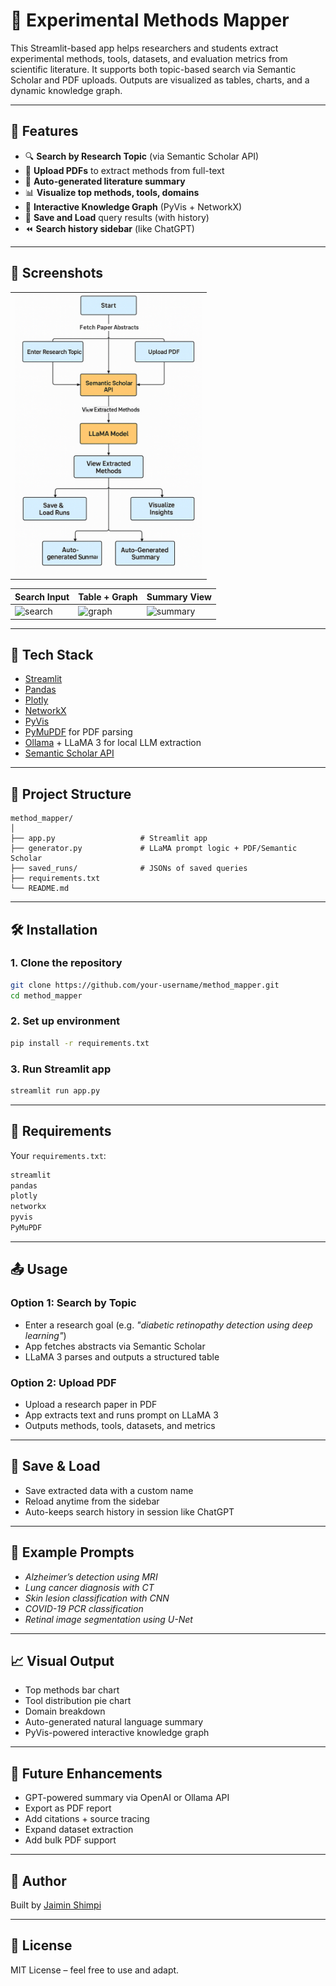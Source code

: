 # 🧬 Experimental Methods Mapper

This Streamlit-based app helps researchers and students extract experimental methods, tools, datasets, and evaluation metrics from scientific literature. It supports both topic-based search via Semantic Scholar and PDF uploads. Outputs are visualized as tables, charts, and a dynamic knowledge graph.

---

## 🚀 Features

- 🔍 **Search by Research Topic** (via Semantic Scholar API)
- 📄 **Upload PDFs** to extract methods from full-text
- 🤖 **Auto-generated literature summary**
- 📊 **Visualize top methods, tools, domains**
- 🧠 **Interactive Knowledge Graph** (PyVis + NetworkX)
- 💾 **Save and Load** query results (with history)
- ⏪ **Search history sidebar** (like ChatGPT)

---

## 📸 Screenshots

<table>
  <tr>
    <td><img src="docs/UFD_methodmap.png" alt="UserFlow Diagram" width="300"/></td>
  </tr>
</table>

| Search Input | Table + Graph | Summary View |
|--------------|---------------|---------------|
| ![search](docs/search.png) | ![graph](docs/graph.png) | ![summary](docs/summary.png) |

---

## 🧱 Tech Stack

- [Streamlit](https://streamlit.io/)
- [Pandas](https://pandas.pydata.org/)
- [Plotly](https://plotly.com/python/)
- [NetworkX](https://networkx.org/)
- [PyVis](https://pyvis.readthedocs.io/)
- [PyMuPDF](https://pymupdf.readthedocs.io/) for PDF parsing
- [Ollama](https://ollama.com/) + LLaMA 3 for local LLM extraction
- [Semantic Scholar API](https://api.semanticscholar.org/)

---

## 📂 Project Structure

```
method_mapper/
│
├── app.py                   # Streamlit app
├── generator.py             # LLaMA prompt logic + PDF/Semantic Scholar
├── saved_runs/              # JSONs of saved queries
├── requirements.txt
└── README.md
```

---

## 🛠 Installation

### 1. Clone the repository
```bash
git clone https://github.com/your-username/method_mapper.git
cd method_mapper
```

### 2. Set up environment
```bash
pip install -r requirements.txt
```

### 3. Run Streamlit app
```bash
streamlit run app.py
```

---

## 🔧 Requirements

Your `requirements.txt`:

```txt
streamlit
pandas
plotly
networkx
pyvis
PyMuPDF
```

---

## 📤 Usage

### Option 1: Search by Topic
- Enter a research goal (e.g. *"diabetic retinopathy detection using deep learning"*)
- App fetches abstracts via Semantic Scholar
- LLaMA 3 parses and outputs a structured table

### Option 2: Upload PDF
- Upload a research paper in PDF
- App extracts text and runs prompt on LLaMA 3
- Outputs methods, tools, datasets, and metrics

---

## 💾 Save & Load

- Save extracted data with a custom name
- Reload anytime from the sidebar
- Auto-keeps search history in session like ChatGPT

---

## 🧠 Example Prompts

- *Alzheimer’s detection using MRI*
- *Lung cancer diagnosis with CT*
- *Skin lesion classification with CNN*
- *COVID-19 PCR classification*
- *Retinal image segmentation using U-Net*

---

## 📈 Visual Output

- Top methods bar chart
- Tool distribution pie chart
- Domain breakdown
- Auto-generated natural language summary
- PyVis-powered interactive knowledge graph

---

## 🧠 Future Enhancements

- GPT-powered summary via OpenAI or Ollama API
- Export as PDF report
- Add citations + source tracing
- Expand dataset extraction
- Add bulk PDF support

---

## 👤 Author

Built by [Jaimin Shimpi](https://github.com/jshimpi02)

---

## 📜 License

MIT License – feel free to use and adapt.
